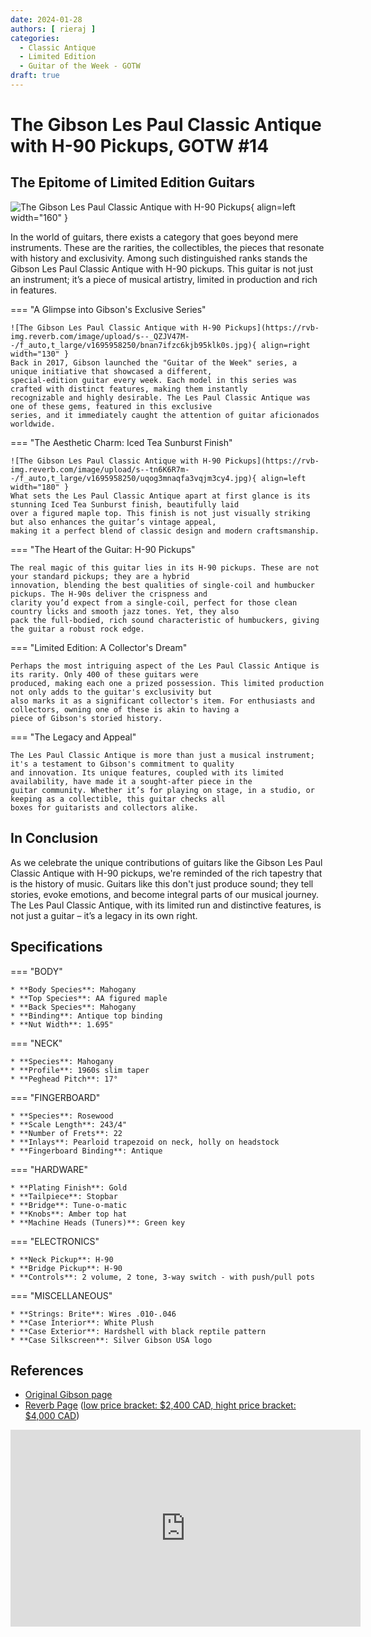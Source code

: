 ```yaml
---
date: 2024-01-28
authors: [ rieraj ]
categories:
  - Classic Antique
  - Limited Edition
  - Guitar of the Week - GOTW
draft: true
---
```


# The Gibson Les Paul Classic Antique with H-90 Pickups, GOTW #14


## The Epitome of Limited Edition Guitars

![The Gibson Les Paul Classic Antique with H-90 Pickups](https://rvb-img.reverb.com/image/upload/s--AYpYJUhX--/f_auto,t_large/v1695941241/rye9dpekgjpvl6dmjszr.jpg){ align=left width="160" }

In the world of guitars, there exists a category that goes beyond mere instruments. These are the rarities, the
collectibles, the pieces that resonate with history and exclusivity. Among such distinguished ranks stands the Gibson
Les Paul Classic Antique with H-90 pickups. This guitar is not just an instrument; it’s a piece of musical artistry,
limited in production and rich in features.

<!-- more -->

=== "A Glimpse into Gibson's Exclusive Series"

    ![The Gibson Les Paul Classic Antique with H-90 Pickups](https://rvb-img.reverb.com/image/upload/s--_QZJV47M--/f_auto,t_large/v1695958250/bnan7ifzc6kjb95klk0s.jpg){ align=right width="130" }
    Back in 2017, Gibson launched the "Guitar of the Week" series, a unique initiative that showcased a different,
    special-edition guitar every week. Each model in this series was crafted with distinct features, making them instantly
    recognizable and highly desirable. The Les Paul Classic Antique was one of these gems, featured in this exclusive
    series, and it immediately caught the attention of guitar aficionados worldwide.

=== "The Aesthetic Charm: Iced Tea Sunburst Finish"

    ![The Gibson Les Paul Classic Antique with H-90 Pickups](https://rvb-img.reverb.com/image/upload/s--tn6K6R7m--/f_auto,t_large/v1695958250/uqog3mnaqfa3vqjm3cy4.jpg){ align=left width="180" }
    What sets the Les Paul Classic Antique apart at first glance is its stunning Iced Tea Sunburst finish, beautifully laid
    over a figured maple top. This finish is not just visually striking but also enhances the guitar’s vintage appeal,
    making it a perfect blend of classic design and modern craftsmanship.

=== "The Heart of the Guitar: H-90 Pickups"

    The real magic of this guitar lies in its H-90 pickups. These are not your standard pickups; they are a hybrid
    innovation, blending the best qualities of single-coil and humbucker pickups. The H-90s deliver the crispness and
    clarity you’d expect from a single-coil, perfect for those clean country licks and smooth jazz tones. Yet, they also
    pack the full-bodied, rich sound characteristic of humbuckers, giving the guitar a robust rock edge.

=== "Limited Edition: A Collector's Dream"

    Perhaps the most intriguing aspect of the Les Paul Classic Antique is its rarity. Only 400 of these guitars were
    produced, making each one a prized possession. This limited production not only adds to the guitar's exclusivity but
    also marks it as a significant collector's item. For enthusiasts and collectors, owning one of these is akin to having a
    piece of Gibson's storied history.

=== "The Legacy and Appeal"

    The Les Paul Classic Antique is more than just a musical instrument; it's a testament to Gibson's commitment to quality
    and innovation. Its unique features, coupled with its limited availability, have made it a sought-after piece in the
    guitar community. Whether it’s for playing on stage, in a studio, or keeping as a collectible, this guitar checks all
    boxes for guitarists and collectors alike.

## In Conclusion

As we celebrate the unique contributions of guitars like the Gibson Les Paul Classic Antique with H-90 pickups, we're
reminded of the rich tapestry that is the history of music. Guitars like this don't just produce sound; they tell
stories, evoke emotions, and become integral parts of our musical journey. The Les Paul Classic Antique, with its
limited run and distinctive features, is not just a guitar – it’s a legacy in its own right.

## Specifications

=== "BODY"

    * **Body Species**: Mahogany
    * **Top Species**: AA figured maple
    * **Back Species**: Mahogany
    * **Binding**: Antique top binding
    * **Nut Width**: 1.695"

=== "NECK"

    * **Species**: Mahogany
    * **Profile**: 1960s slim taper
    * **Peghead Pitch**: 17°

=== "FINGERBOARD"

    * **Species**: Rosewood
    * **Scale Length**: 243/4"
    * **Number of Frets**: 22
    * **Inlays**: Pearloid trapezoid on neck, holly on headstock
    * **Fingerboard Binding**: Antique


=== "HARDWARE"

    * **Plating Finish**: Gold
    * **Tailpiece**: Stopbar
    * **Bridge**: Tune-o-matic
    * **Knobs**: Amber top hat
    * **Machine Heads (Tuners)**: Green key

=== "ELECTRONICS"

    * **Neck Pickup**: H-90
    * **Bridge Pickup**: H-90
    * **Controls**: 2 volume, 2 tone, 3-way switch - with push/pull pots

=== "MISCELLANEOUS"

    * **Strings: Brite**: Wires .010-.046
    * **Case Interior**: White Plush
    * **Case Exterior**: Hardshell with black reptile pattern
    * **Case Silkscreen**: Silver Gibson USA logo

## References

* [Original Gibson page](https://web.archive.org/web/20090527185156/http://www.gibson.com/en%2Dus/Divisions/Gibson%20USA/Guitar%20of%20the%20Week/Les%20Paul%20Classic%20Antique%2014/)
* [Reverb Page](https://reverb.com/ca/p/gibson-guitar-of-the-week-number-14-les-paul-classic-antique-iced-tea-burst-2007) ([low price bracket: $2,400 CAD, hight price bracket: $4,000 CAD](https://reverb.com/ca/p/gibson-guitar-of-the-week-number-14-les-paul-classic-antique-iced-tea-burst-2007#price-guide))


<iframe width="560" height="315" src="https://www.youtube.com/embed/tLwrtCSQiNg?si=ZjjSGvc7K_3jN1I-&amp;start=601" title="YouTube video player" frameborder="0" allow="accelerometer; autoplay; clipboard-write; encrypted-media; gyroscope; picture-in-picture; web-share" allowfullscreen></iframe>

